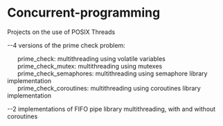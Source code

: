 # Concurrent-programming

Projects on the use of POSIX Threads  

--4 versions of the prime check problem: 

  &nbsp;&nbsp;&nbsp;&nbsp;&nbsp;&nbsp;prime_check: multithreading using volatile variables  
  &nbsp;&nbsp;&nbsp;&nbsp;&nbsp;&nbsp;prime_check_mutex: multithreading using mutexes   
  &nbsp;&nbsp;&nbsp;&nbsp;&nbsp;&nbsp;prime_check_semaphores: multithreading using semaphore library implementation  
  &nbsp;&nbsp;&nbsp;&nbsp;&nbsp;&nbsp;prime_check_coroutines: multithreading using coroutines library implementation  

--2 implementations of FIFO pipe library multithreading,  with and without coroutines

